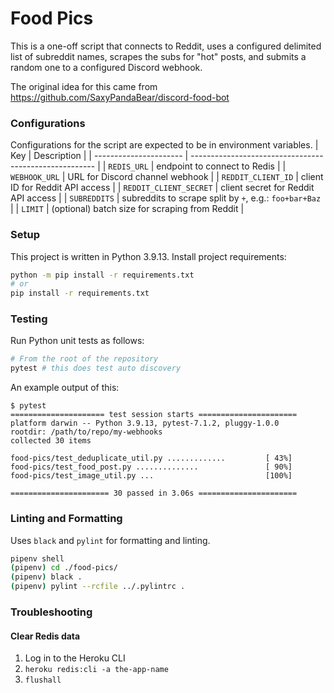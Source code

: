 Food Pics
=========

This is a one-off script that connects to Reddit, uses a configured 
delimited list of subreddit names, scrapes the subs for "hot" 
posts, and submits a random one to a configured Discord webhook.

The original idea for this came from 
https://github.com/SaxyPandaBear/discord-food-bot

### Configurations
Configurations for the script are expected to be in environment variables.
| Key                    | Description                                            |
| ---------------------- | ------------------------------------------------------ |
| `REDIS_URL`            | endpoint to connect to Redis                           |
| `WEBHOOK_URL`          | URL for Discord channel webhook                        |
| `REDDIT_CLIENT_ID`     | client ID for Reddit API access                        |
| `REDDIT_CLIENT_SECRET` | client secret for Reddit API access                    |
| `SUBREDDITS`           | subreddits to scrape split by `+`, e.g.: `foo+bar+Baz` |
| `LIMIT`                | (optional) batch size for scraping from Reddit         |

### Setup
This project is written in Python 3.9.13.
Install project requirements:
```bash
python -m pip install -r requirements.txt
# or
pip install -r requirements.txt
```

### Testing
Run Python unit tests as follows:
```bash
# From the root of the repository
pytest # this does test auto discovery
```
An example output of this:
```
$ pytest
===================== test session starts ======================
platform darwin -- Python 3.9.13, pytest-7.1.2, pluggy-1.0.0
rootdir: /path/to/repo/my-webhooks
collected 30 items                                             

food-pics/test_deduplicate_util.py .............         [ 43%]
food-pics/test_food_post.py ..............               [ 90%]
food-pics/test_image_util.py ...                         [100%]

====================== 30 passed in 3.06s ======================
```

### Linting and Formatting
Uses `black` and `pylint` for formatting and linting.
```bash
pipenv shell
(pipenv) cd ./food-pics/
(pipenv) black .
(pipenv) pylint --rcfile ../.pylintrc .
```

### Troubleshooting
#### Clear Redis data
1. Log in to the Heroku CLI
1. `heroku redis:cli -a the-app-name`
1. `flushall`
